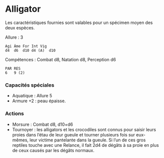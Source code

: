 # Alligator
Les caractéristiques fournies sont valables pour un spécimen moyen des deux espèces.

Allure : 3
```
Agi	Âme	For	Int	Vig
d4	d6	d10	d4 (A)	d10
```
Compétences : Combat d8, Natation d8, Perception d6
```
PAR	RES
6	9 (2)
```
### Capacités spéciales
- Aquatique : Allure 5
- Armure +2 : peau épaisse.

### Actions
- Morsure	: Combat d8, d10+d6
- Tournoyer : les alligators et les crocodiles sont connus pour saisir leurs proies dans l’étau de leur gueule et tourner plusieurs fois sur eux-mêmes, leur victime pantelante dans la gueule. Si l’un de ces gros reptiles touche avec une Relance, il fait 2d4 de dégâts à sa proie en plus de ceux causés par les dégâts normaux.
